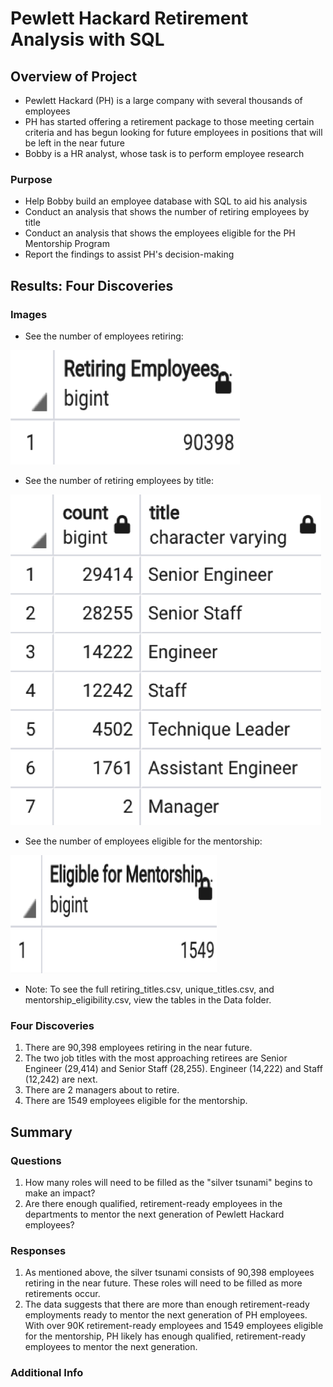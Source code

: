 # Pewlett Hackard Retirement Analysis with SQL 

## Overview of Project

* Pewlett Hackard (PH) is a large company with several thousands of employees
* PH has started offering a retirement package to those meeting certain criteria and has begun looking for future employees in positions that will be left in the near future 
* Bobby is a HR analyst, whose task is to perform employee research

### Purpose

* Help Bobby build an employee database with SQL to aid his analysis
* Conduct an analysis that shows the number of retiring employees by title
* Conduct an analysis that shows the employees eligible for the PH Mentorship Program 
* Report the findings to assist PH's decision-making 

## Results: Four Discoveries

### Images

* See the number of employees retiring:

![retiring_emp](Images/retiring_emp.png)
* See the number of retiring employees by title:

![retiring_titles](Images/retiring_titles.png)
* See the number of employees eligible for the mentorship:

![mentorship_elibility](Images/mentorship_eligibility.png)
* Note: To see the full retiring_titles.csv, unique_titles.csv, and mentorship_eligibility.csv, view the tables in the Data folder.

### Four Discoveries

1. There are 90,398 employees retiring in the near future.
2. The two job titles with the most approaching retirees are Senior Engineer (29,414) and Senior Staff (28,255). Engineer (14,222) and Staff (12,242) are next. 
3. There are 2 managers about to retire. 
4. There are 1549 employees eligible for the mentorship. 

## Summary

### Questions

1. How many roles will need to be filled as the "silver tsunami" begins to make an impact?
2. Are there enough qualified, retirement-ready employees in the departments to mentor the next generation of Pewlett Hackard employees?

### Responses

1. As mentioned above, the silver tsunami consists of 90,398 employees retiring in the near future. These roles will need to be filled as more retirements occur.
2. The data suggests that there are more than enough retirement-ready employments ready to mentor the next generation of PH employees. With over 90K retirement-ready employees and 1549 employees eligible for the mentorship, PH likely has enough qualified, retirement-ready employees to mentor the next generation. 

### Additional Info 
